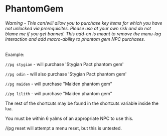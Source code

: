 # PhantomGem

###### Warning - This can/will allow you to purchase key items for which you have not unlocked via prerequisites.  Please use at your own risk and do not blame me if you get banned.  This add-on is meant to remove the menu-lag interaction and add macro-ability to phantom gem NPC purchases.


Example:

`//pg stygian` - will purchase 'Stygian Pact phantom gem'

`//pg odin` - will also purchase 'Stygian Pact phantom gem'

`//pg maiden` - will purchase "Maiden phantom gem"

`//pg lilith` - will purchase "Maiden phantom gem"

The rest of the shortcuts may be found in the shortcuts variable inside the lua.

You must be within 6 yalms of an appropriate NPC to use this.

//pg reset will attempt a menu reset, but this is untested.
